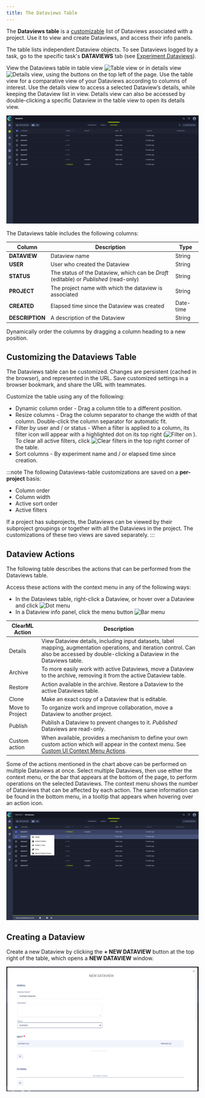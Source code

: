```yaml
---
title: The Dataviews Table
---
```


The **Dataviews table** is a [customizable](#customizing-the-dataviews-table) list of Dataviews associated with a project.
Use it to view and create Dataviews, and access their info panels. 

The table lists independent Dataview objects. To see Dataviews logged by a task, go
to the specific task's **DATAVIEWS** tab (see [Experiment Dataviews](webapp_exp_track_visual.md)).

View the Dataviews table in table view <img src="/docs/latest/icons/ico-table-view.svg" alt="Table view" className="icon size-md space-sm" /> 
or in details view <img src="/docs/latest/icons/ico-split-view.svg" alt="Details view" className="icon size-md space-sm" />,
using the buttons on the top left of the page. Use the table view for a comparative view of your Dataviews according to 
columns of interest. Use the details view to access a selected Dataview’s details, while keeping the Dataview list in view.
Details view can also be accessed by double-clicking a specific Dataview in the table view to open its details view. 

![Dataviews table](../../img/hyperdatasets/webapp_dataviews_table.png)

The Dataviews table includes the following columns: 

|Column|Description|Type|
|--|--|--|
|**DATAVIEW** | Dataview name | String|
|**USER** | User who created the Dataview | String|
|**STATUS** | The status of the Dataview, which can be *Draft* (editable) or *Published* (read-only)| String| 
|**PROJECT** | The project name with which the dataview is associated| String|
|**CREATED** | Elapsed time since the Dataview was created| Date-time|
|**DESCRIPTION** | A description of the Dataview | String| 

Dynamically order the columns by dragging a column heading 
to a new position.

## Customizing the Dataviews Table

The Dataviews table can be customized. Changes are persistent (cached in the browser), and represented in the URL. 
Save customized settings in a browser bookmark, and share the URL with teammates.

Customize the table using any of the following:

* Dynamic column order - Drag a column title to a different position.
* Resize columns - Drag the column separator to change the width of that column. Double-click the column separator for automatic fit.
* Filter by user and / or status - When a filter is applied to a column, its filter icon will appear with a highlighted 
  dot on its top right (<img src="/docs/latest/icons/ico-filter-on.svg" alt="Filter on" className="icon size-md" /> ). To 
  clear all active filters, click <img src="/docs/latest/icons/ico-filter-reset.svg" alt="Clear filters" className="icon size-md" />
  in the top right corner of the table.
* Sort columns - By experiment name and / or elapsed time since creation.

:::note
The following Dataviews-table customizations are saved on a **per-project** basis: 
* Column order
* Column width
* Active sort order
* Active filters

If a project has subprojects, the Dataviews can be viewed by their subproject groupings or together with 
all the Dataviews in the project. The customizations of these two views are saved separately. 
:::


## Dataview Actions

The following table describes the actions that can be performed from the Dataviews table. 

Access these actions with the context menu in any of the following ways:
* In the Dataviews table, right-click a Dataview, or hover over a Dataview and click <img src="/docs/latest/icons/ico-dots-v-menu.svg" alt="Dot menu" className="icon size-md space-sm" />
* In a Dataview info panel, click the menu button <img src="/docs/latest/icons/ico-bars-menu.svg" alt="Bar menu" className="icon size-md space-sm" />

| ClearML Action | Description |
|---|---|
| Details | View Dataview details, including input datasets, label mapping, augmentation operations, and iteration control. Can also be accessed by double-clicking a Dataview in the Dataviews table. |
| Archive | To more easily work with active Dataviews, move a Dataview to the archive, removing it from the active Dataview table. | 
| Restore | Action available in the archive. Restore a Dataview to the active Dataviews table. |
| Clone | Make an exact copy of a Dataview that is editable. |
| Move to Project | To organize work and improve collaboration, move a Dataview to another project. |
| Publish |  Publish a Dataview to prevent changes to it. *Published* Dataviews are read-only.|
| Custom action | When available, provides a mechanism to define your own custom action which will appear in the context menu. See [Custom UI Context Menu Actions](../../deploying_clearml/clearml_server_config.md#custom-ui-context-menu-actions).|

Some of the actions mentioned in the chart above can be performed on multiple Dataviews at once.
Select multiple Dataviews, then use either the context menu, or the bar that appears at the bottom of the page, to perform
operations on the selected Dataviews. The context menu shows the number of Dataviews that can be affected by each action. 
The same information can be found in the bottom menu, in a tooltip that appears when hovering over an action icon. 

![Dataviews table batch operations](../../img/hyperdatasets/webapp_dataviews_context_menu.png)

## Creating a Dataview 

Create a new Dataview by clicking the **+ NEW DATAVIEW** button at the top right of the table, which opens a 
**NEW DATAVIEW** window. 

![New Dataview window](../../img/webapp_dataview_new.png)